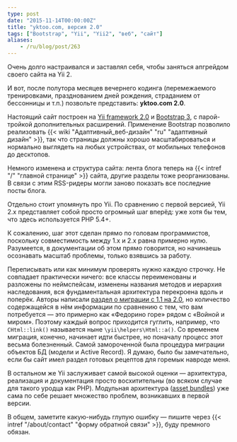 ```yaml
---
type: post
date: "2015-11-14T00:00:00Z"
title: "yktoo.com, версия 2.0"
tags: ["Bootstrap", "Yii", "Yii2", "веб", "сайт"]
aliases:
    - /ru/blog/post/263
---
```


Очень долго настраивался и заставлял себя, чтобы заняться апгрейдом своего сайта на Yii 2.

И вот, после полутора месяцев вечернего кодинга (перемежаемого тренировками, празднованием дней рождения, страданием от бессонницы и т.п.) позвольте представить: **yktoo.com 2.0**.

Настоящий сайт построен на [Yii framework 2.0](http://www.yiiframework.com/) и [Bootstrap 3](http://getbootstrap.com/), с парой-тройкой дополнительных расширений. Применение Bootstrap позволило реализовать {{< wiki "Адаптивный_веб-дизайн" "ru" "адаптивный дизайн" >}}, так что страницы должны хорошо масштабироваться и нормально выглядеть на любых устройствах, от мобильных телефонов до десктопов.

Немного изменена и структура сайта: лента блога теперь на {{< intref "/" "главной странице" >}} сайта, другие разделы тоже реорганизованы. В связи с этим RSS-ридеры могли заново показать все последние посты блога.

<!--more-->

Отдельно стоит упомянуть про Yii. По сравнению с первой версией, Yii 2.x представляет собой просто огромный шаг вперёд: уже хотя бы тем, что здесь используется PHP 5.4+.

К сожалению, шаг этот сделан прямо по головам программистов, поскольку совместимость между 1.x и 2.x равна примерно нулю. Разумеется, в документации об этом прямо говорится, но начинаешь осознавать масштаб проблемы, только взявшись за работу.

Переписывать или как минимум проверять нужно каждую строчку. Не совпадает практически ничего: все классы переименованы и разложены по неймспейсам, изменены названия методов и иерархия наследования, вся фундаментальная архитектура перекроена вдоль и поперёк. Авторы написали [раздел о миграции с 1.1 на 2.0](http://www.yiiframework.com/doc-2.0/guide-intro-upgrade-from-v1.html), но количество содержащейся в нём информации по сравнению с тем, что вам потребуется — это примерно как «Федорино горе» рядом с «Войной и миром». Поэтому каждый вопрос приходится гуглить, например, что `CHtml::link()` называется ныне `\yii\helpers\Html::a()`. Со временем миграция, конечно, начинает идти быстрее, но поначалу процесс этот весьма болезненный. Самой замороченной была процедура миграции объектов БД (модели и Active Record). Я думаю, было бы замечательно, если бы сайт имел раздел готовых рецептов для горемык навроде меня.

В остальном же Yii заслуживает самой высокой оценки — архитектура, реализация и документация просто восхитительны (во всяком случае для такого уродца как PHP). Модульная архитектура ([asset bundles](http://www.yiiframework.com/doc-2.0/guide-structure-assets.html)) уже сама по себе решает множество проблем, возникавших в первой версии.

В общем, заметите какую-нибудь глупую ошибку — пишите через {{< intref "/about/contact" "форму обратной связи" >}}, буду премного обязан.
